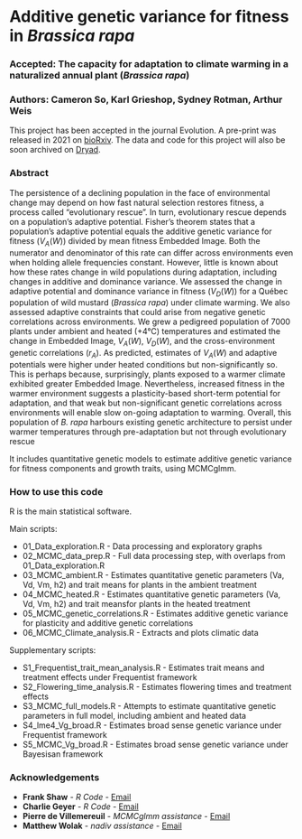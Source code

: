 # Additive genetic variance for fitness in _Brassica rapa_

### Accepted: The capacity for adaptation to climate warming in a naturalized annual plant (_Brassica rapa_)
### Authors: Cameron So, Karl Grieshop, Sydney Rotman, Arthur Weis

This project has been accepted in the journal Evolution. 
A pre-print was released in 2021 on [bioRxiv](https://www.biorxiv.org/content/10.1101/2022.10.01.510426v1). 
The data and code for this project will also be soon archived on [Dryad](datadryad.org). 

### Abstract

The persistence of a declining population in the face of environmental change may depend on how fast natural selection restores fitness, a process called “evolutionary rescue”. In turn, evolutionary rescue depends on a population’s adaptive potential. Fisher’s theorem states that a population’s adaptive potential equals the additive genetic variance for fitness (_V<sub>A</sub>_(_W_)) divided by mean fitness Embedded Image. Both the numerator and denominator of this rate can differ across environments even when holding allele frequencies constant. However, little is known about how these rates change in wild populations during adaptation, including changes in additive and dominance variance. We assessed the change in adaptive potential and dominance variance in fitness (_V<sub>D</sub>_(_W_)) for a Québec population of wild mustard (_Brassica rapa_) under climate warming. We also assessed adaptive constraints that could arise from negative genetic correlations across environments. We grew a pedigreed population of 7000 plants under ambient and heated (+4°C) temperatures and estimated the change in Embedded Image, _V<sub>A</sub>_(_W_), _V<sub>D</sub>_(_W_), and the cross-environment genetic correlations (_r<sub>A</sub>_). As predicted, estimates of _V<sub>A</sub>_(_W_) and adaptive potentials were higher under heated conditions but non-significantly so. This is perhaps because, surprisingly, plants exposed to a warmer climate exhibited greater Embedded Image. Nevertheless, increased fitness in the warmer environment suggests a plasticity-based short-term potential for adaptation, and that weak but non-significant genetic correlations across environments will enable slow on-going adaptation to warming. Overall, this population of _B. rapa_ harbours existing genetic architecture to persist under warmer temperatures through pre-adaptation but not through evolutionary rescue

It includes quantitative genetic models to estimate additive genetic variance for fitness components and growth traits, using MCMCglmm. 

### How to use this code

R is the main statistical software.

Main scripts:
- 01_Data_exploration.R - Data processing and exploratory graphs
- 02_MCMC_data_prep.R - Full data processing step, with overlaps from 01_Data_exploration.R
- 03_MCMC_ambient.R - Estimates quantitative genetic parameters (Va, Vd, Vm, h2) and trait means for plants in the ambient treatment
- 04_MCMC_heated.R - Estimates quantitative genetic parameters (Va, Vd, Vm, h2) and trait meansfor plants in the heated treatment
- 05_MCMC_genetic_correlations.R - Estimates additive genetic variance for plasticity and additive genetic correlations
- 06_MCMC_Climate_analysis.R - Extracts and plots climatic data

Supplementary scripts:
- S1_Frequentist_trait_mean_analysis.R - Estimates trait means and treatment effects under Frequentist framework
- S2_Flowering_time_analysis.R - Estimates flowering times and treatment effects
- S3_MCMC_full_models.R - Attempts to estimate quantitative genetic parameters in full model, including ambient and heated data
- S4_lme4_Vg_broad.R - Estimates broad sense genetic variance under Frequentist framework
- S5_MCMC_Vg_broad.R - Estimates broad sense genetic variance under Bayesisan framework

### Acknowledgements
 
* **Frank Shaw** - *R Code* - [Email](mailto:fshaw314@gmail.com?subject=[GitHub]%20Source%20Han%20Sans)
* **Charlie Geyer** - *R Code* - [Email](mailto:geyer@umn.edu?subject=[GitHub]%20Source%20Han%20Sans)
* **Pierre de Villemereuil** - *MCMCglmm assistance* - [Email](mailto:pierre.de-villemereuil@mnhn.fr?subject=[GitHub]%20Source%20Han%20Sans)
* **Matthew Wolak** - *nadiv assistance* - [Email](mailto:terps@auburn.edu?subject=[GitHub]%20Source%20Han%20Sans)
